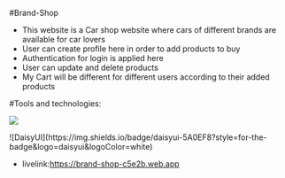 #Brand-Shop
* This website is a Car shop website where cars of different brands are available for car lovers
* User can create profile here in order to add products to buy
* Authentication for login is applied here
* User can update and delete products
* My Cart will be different for different users according to their added products

#Tools and technologies:
<p align="left">
  <a href="https://skillicons.dev">
    <img src="https://skillicons.dev/icons?i=css,html,tailwind,js,react,mongodb,nodejs,express,firebase,vercel" />
  </a>
</p>
![DaisyUI](https://img.shields.io/badge/daisyui-5A0EF8?style=for-the-badge&logo=daisyui&logoColor=white)



* livelink:https://brand-shop-c5e2b.web.app


